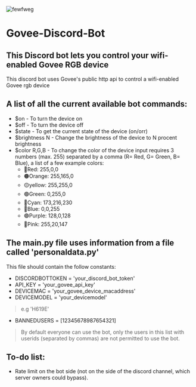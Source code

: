 ![fewfweg](https://user-images.githubusercontent.com/67122764/170590841-ed7a957e-9651-4227-b1e8-c0014e6f770d.png)
# Govee-Discord-Bot
## This Discord bot lets you control your wifi-enabled Govee RGB device
This discord bot uses Govee's public http api to control a wifi-enabled Govee rgb device

## A list of all the current available bot commands:
- $on - To turn the device on
- $off - To turn the device off
- $state - To get the current state of the device (on/orr)
- $brightness N - Change the brightness of the device to N procent brightness
- $color R,G,B - To change the color of the device input requires 3 numbers (max. 255) separated by a comma (R= Red, G= Green, B= Blue), a list of a few example colors:
    - 🔴Red: 255,0,0
    - 🟠Orange: 255,165,0
    - 🟡yellow: 255,255,0
    - 🟢Green: 0,255,0
    - 🔵Cyan: 173,216,230
    - 🧿Blue: 0,0,255
    - 🟣Purple: 128,0,128
    - 🌸Pink: 255,20,147

## The main.py file uses information from a file called 'personaldata.py'
This file should contain the follow constants:
- DISCORDBOTTOKEN = 'your_discord_bot_token'
- API_KEY = 'your_govee_api_key'
- DEVICEMAC = 'your_govee_device_macaddress'
- DEVICEMODEL = 'your_devicemodel' 
> e.g 'H619E'
- BANNEDUSERS = [12345678987654321]
> By default everyone can use the bot, only the users in this list with userids (separated by commas) are not permitted to use the bot.

## To-do list:
- Rate limit on the bot side (not on the side of the discord channel, which server owners could bypass).
